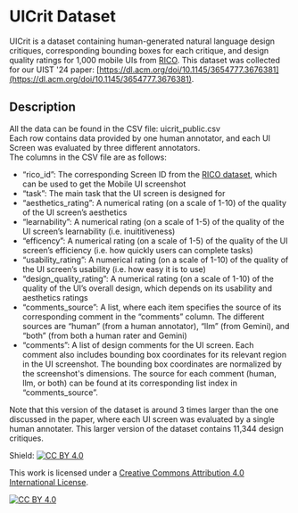 # UICrit Dataset

UICrit is a dataset containing human-generated natural language design critiques, corresponding bounding boxes for each critique, and design quality ratings for 1,000 mobile UIs from [RICO](http://www.interactionmining.org/rico.html). This dataset was collected for our UIST '24 paper: [https://dl.acm.org/doi/10.1145/3654777.3676381](https://dl.acm.org/doi/10.1145/3654777.3676381).

## Description

All the data can be found in the CSV file: uicrit_public.csv<br/>
Each row contains data provided by one human annotator, and each UI Screen was evaluated by three different annotators.<br/>
The columns in the CSV file are as follows:
- “rico_id”: The corresponding Screen ID from the [RICO dataset](http://www.interactionmining.org/rico.html), which can be used to get the Mobile UI screenshot
- “task”: The main task that the UI screen is designed for
- “aesthetics_rating”: A numerical rating (on a scale of 1-10) of the quality of the UI screen’s aesthetics
- “learnability”: A numerical rating (on a scale of 1-5) of the quality of the UI screen’s learnability (i.e. inuititiveness)
- “efficency”: A numerical rating (on a scale of 1-5) of the quality of the UI screen’s efficiency (i.e. how quickly users can complete tasks)
- “usability_rating”: A numerical rating (on a scale of 1-10) of the quality of the UI screen’s usability (i.e. how easy it is to use)
- “design_quality_rating”: A numerical rating (on a scale of 1-10) of the quality of the UI’s overall design, which depends on its usability and aesthetics ratings
- “comments_source”: A list, where each item specifies the source of its corresponding comment in the “comments” column. The different sources are “human” (from a human annotator), “llm” (from Gemini), and “both” (from both a human rater and Gemini)
- “comments”: A list of design comments for the UI screen. Each comment also includes bounding box coordinates for its relevant region in the UI screenshot. The bounding box coordinates are normalized by the screenshot's dimensions. The source for each comment (human, llm, or both) can be found at its corresponding list index in “comments_source”.

Note that this version of the dataset is around 3 times larger than the one discussed in the paper, where each UI screen was evaluated by a single human annotater. This larger version of the dataset contains 11,344 design critiques. 


Shield: [![CC BY 4.0][cc-by-shield]][cc-by]

This work is licensed under a
[Creative Commons Attribution 4.0 International License][cc-by].

[![CC BY 4.0][cc-by-image]][cc-by]

[cc-by]: http://creativecommons.org/licenses/by/4.0/
[cc-by-image]: https://i.creativecommons.org/l/by/4.0/88x31.png
[cc-by-shield]: https://img.shields.io/badge/License-CC%20BY%204.0-lightgrey.svg